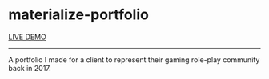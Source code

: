# materialize-portfolio
<a href="https://matthewpelter.github.io/materialize-portfolio/">LIVE DEMO</a>
<hr/>
A portfolio I made for a client to represent their gaming role-play community back in 2017.
